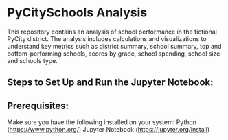 # PyCitySchools Analysis

This repository contains an analysis of school performance in the fictional PyCity district. The analysis includes calculations and visualizations to understand key metrics such as district summary, school summary, top and bottom-performing schools, scores by grade, school spending, school size and schools type.

## Steps to Set Up and Run the Jupyter Notebook:

## Prerequisites:
Make sure you have the following installed on your system:
Python (https://www.python.org/)
Jupyter Notebook (https://jupyter.org/install)
